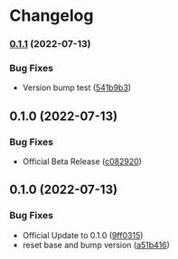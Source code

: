 # Changelog

### [0.1.1](https://www.github.com/STARTcloud/vagrant-zones/compare/v0.1.0...v0.1.1) (2022-07-13)


### Bug Fixes

* Version bump test ([541b9b3](https://www.github.com/STARTcloud/vagrant-zones/commit/541b9b3d7485e4727621b5b107699b7e9fa3ac2d))

## 0.1.0 (2022-07-13)


### Bug Fixes

* Official Beta Release ([c082920](https://www.github.com/STARTcloud/vagrant-zones/commit/c08292092acc9974bd24c6b0eacc90d598764901))

## 0.1.0 (2022-07-13)


### Bug Fixes

* Official Update to 0.1.0 ([9ff0315](https://www.github.com/STARTcloud/vagrant-zones/commit/9ff03156c3329f7a5d464d8d3abd515f3546e4c1))
* reset base and bump version ([a51b416](https://www.github.com/STARTcloud/vagrant-zones/commit/a51b416a2ef4c56d3ae9bf091748725e0038ce77))
